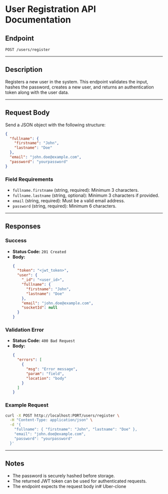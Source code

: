 # User Registration API Documentation

## Endpoint

`POST /users/register`

---

## Description

Registers a new user in the system. This endpoint validates the input, hashes the password, creates a new user, and returns an authentication token along with the user data.

---

## Request Body

Send a JSON object with the following structure:

```json
{
  "fullname": {
    "firstname": "John",
    "lastname": "Doe"
  },
  "email": "john.doe@example.com",
  "password": "yourpassword"
}
```

### Field Requirements

- `fullname.firstname` (string, required): Minimum 3 characters.
- `fullname.lastname` (string, optional): Minimum 3 characters if provided.
- `email` (string, required): Must be a valid email address.
- `password` (string, required): Minimum 6 characters.

---

## Responses

### Success

- **Status Code:** `201 Created`
- **Body:**
  ```json
  {
    "token": "<jwt_token>",
    "user": {
      "_id": "<user_id>",
      "fullname": {
        "firstname": "John",
        "lastname": "Doe"
      },
      "email": "john.doe@example.com",
      "socketId": null
    }
  }
  ```

### Validation Error

- **Status Code:** `400 Bad Request`
- **Body:**
  ```json
  {
    "errors": [
      {
        "msg": "Error message",
        "param": "field",
        "location": "body"
      }
    ]
  }
  ```

### Example Request

```bash
curl -X POST http://localhost:PORT/users/register \
  -H "Content-Type: application/json" \
  -d '{
    "fullname": { "firstname": "John", "lastname": "Doe" },
    "email": "john.doe@example.com",
    "password": "yourpassword"
  }'
```

---

## Notes

- The password is securely hashed before storage.
- The returned JWT token can be used for authenticated requests.
- The endpoint expects the request body in#   U b e r - c l o n e  
 